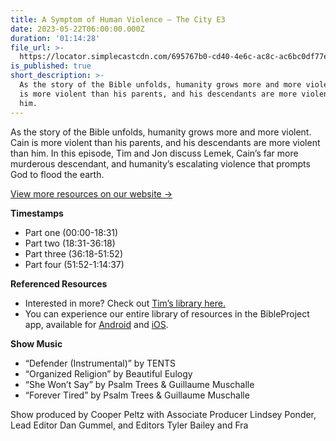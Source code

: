 ```yaml
---
title: A Symptom of Human Violence – The City E3
date: 2023-05-22T06:00:00.000Z
duration: '01:14:28'
file_url: >-
  https://locator.simplecastcdn.com/695767b0-cd40-4e6c-ac8c-ac6bc0df77ee/d395fb73-3d03-444a-a68a-cd9cae91712f.mp3?aid=rss_feed&feed=3NVmUWZO
is_published: true
short_description: >-
  As the story of the Bible unfolds, humanity grows more and more violent. Cain
  is more violent than his parents, and his descendants are more violent than
  him.
---
```


As the story of the Bible unfolds, humanity grows more and more violent. Cain is more violent than his parents, and his descendants are more violent than him. In this episode, Tim and Jon discuss Lemek, Cain’s far more murderous descendant, and humanity’s escalating violence that prompts God to flood the earth.

[View more resources on our website →](http://bibleproject.com)

**Timestamps**

* Part one (00:00-18:31)
* Part two (18:31-36:18)
* Part three (36:18-51:52)
* Part four (51:52-1:14:37)

**Referenced Resources**

* Interested in more? Check out [Tim’s library here.](https://bibleproject.com/tim-mackie/)
* You can experience our entire library of resources in the BibleProject app, available for [Android](https://play.google.com/store/apps/details?id=com.bibleproject) and [iOS](https://apps.apple.com/us/app/bibleproject/id1523687027).

**Show Music**

* “Defender (Instrumental)” by TENTS
* “Organized Religion” by Beautiful Eulogy
* “She Won’t Say” by Psalm Trees & Guillaume Muschalle
* “Forever Tired” by Psalm Trees & Guillaume Muschalle

Show produced by Cooper Peltz with Associate Producer Lindsey Ponder, Lead Editor Dan Gummel, and Editors Tyler Bailey and Fra
